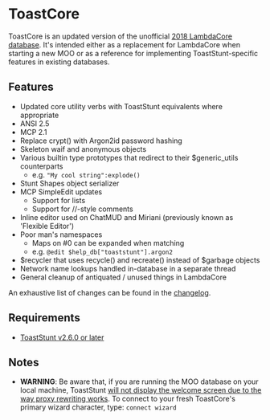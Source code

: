 # ToastCore
ToastCore is an updated version of the unofficial [2018 LambdaCore database](https://lisdude.com/moo/LambdaCore-20Jun18.db.gz). It's intended either as a replacement for LambdaCore when starting a new MOO or as a reference for implementing ToastStunt-specific features in existing databases.

## Features
- Updated core utility verbs with ToastStunt equivalents where appropriate
- ANSI 2.5
- MCP 2.1
- Replace crypt() with Argon2id password hashing
- Skeleton waif and anonymous objects
- Various builtin type prototypes that redirect to their $generic_utils counterparts
    - e.g. `"My cool string":explode()`
- Stunt Shapes object serializer
- MCP SimpleEdit updates
    - Support for lists
    - Support for //-style comments
- Inline editor used on ChatMUD and Miriani (previously known as 'Flexible Editor')
- Poor man's namespaces
    - Maps on #0 can be expanded when matching
    - e.g. `@edit $help_db["toaststunt"].argon2`
- $recycler that uses recycle() and recreate() instead of $garbage objects
- Network name lookups handled in-database in a separate thread
- General cleanup of antiquated / unused things in LambdaCore

An exhaustive list of changes can be found in the [changelog](changelog.txt).

## Requirements
- [ToastStunt v2.6.0 or later](https://github.com/lisdude/toaststunt)

## Notes

- **WARNING**: Be aware that, if you are running the MOO database on your local machine, ToastStunt [will not display the welcome screen due to the way proxy rewriting works](https://github.com/lisdude/toaststunt#login-screen-not-showing). To connect to your fresh ToastCore's primary wizard character, type: `connect wizard`